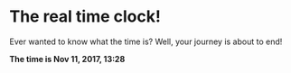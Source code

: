 # The real time clock!

Ever wanted to know what the time is? Well, your journey is about to end!

**The time is Nov 11, 2017, 13:28**